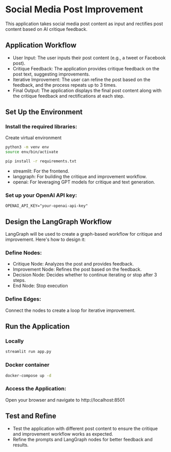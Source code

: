 # Social Media Post Improvement
This application takes social media post content as input and rectifies post content based on AI critique feedback.

## Application Workflow
- User Input: The user inputs their post content (e.g., a tweet or Facebook post).
- Critique Feedback: The application provides critique feedback on the post text, suggesting improvements.
- Iterative Improvement: The user can refine the post based on the feedback, and the process repeats up to 3 times.
- Final Output: The application displays the final post content along with the critique feedback and rectifications at each step.

## Set Up the Environment
### Install the required libraries:
Create virtual environment
```bash
python3 -m venv env
source env/bin/activate
```
```bash
pip install -r requirements.txt
```

- streamlit: For the frontend.
- langgraph: For building the critique and improvement workflow.
- openai: For leveraging GPT models for critique and text generation.

### Set up your OpenAI API key:
```dotenv
OPENAI_API_KEY="your-openai-api-key"
```

## Design the LangGraph Workflow
LangGraph will be used to create a graph-based workflow for critique and improvement. Here's how to design it:

### Define Nodes:
- Critique Node: Analyzes the post and provides feedback.
- Improvement Node: Refines the post based on the feedback.
- Decision Node: Decides whether to continue iterating or stop after 3 steps.
- End Node: Stop execution

### Define Edges:

Connect the nodes to create a loop for iterative improvement.


## Run the Application
### Locally
```bash
streamlit run app.py
```

### Docker container
```bash
docker-compose up -d
```

### Access the Application:
Open your browser and navigate to http://localhost:8501

## Test and Refine
- Test the application with different post content to ensure the critique and improvement workflow works as expected.
- Refine the prompts and LangGraph nodes for better feedback and results.
